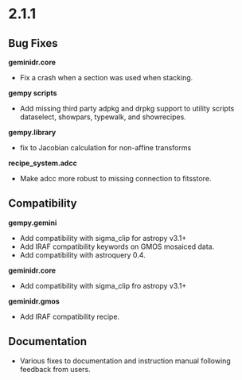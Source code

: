 # 2.1.1

## Bug Fixes

**geminidr.core**
* Fix a crash when a section was used when stacking.

**gempy scripts**
* Add missing third party adpkg and drpkg support to utility scripts dataselect, showpars, typewalk, and showrecipes.

**gempy.library**
* fix to Jacobian calculation for non-affine transforms 

**recipe_system.adcc**
* Make adcc more robust to missing connection to fitsstore.


## Compatibility

**gempy.gemini**
* Add compatibility with sigma_clip for astropy v3.1+
* Add IRAF compatibility keywords on GMOS mosaiced data.
* Add compatibility with astroquery 0.4.

**geminidr.core**
* Add compatibility with sigma_clip fro astropy v3.1+ 
  
**geminidr.gmos**
* Add IRAF compatibility recipe.


## Documentation

* Various fixes to documentation and instruction manual following feedback from users.